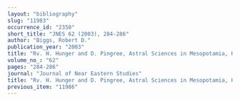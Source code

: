 ```yaml
---
layout: "bibliography"
slug: "11983"
occurrence_id: "2350"
short_title: "JNES 62 (2003), 284-286"
author: "Biggs, Robert D."
publication_year: "2003"
title: "Rv. H. Hunger and D. Pingree, Astral Sciences in Mesopotamia, HdO 44 (Leiden and Boston/Köln 1999)"
volume_no_: "62"
pages: "284-286"
journal: "Journal of Near Eastern Studies"
title: "Rv. H. Hunger and D. Pingree, Astral Sciences in Mesopotamia, HdO 44 (Leiden and Boston/Köln 1999)"
previous_item: "11986"
---
```

